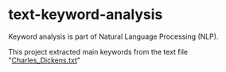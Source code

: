 # text-keyword-analysis

Keyword analysis is part of Natural Language Processing (NLP).

This project extracted main keywords from the text file "[Charles_Dickens.txt](Charles_Dickens.txt)"
